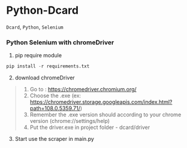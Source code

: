 # Python-Dcard
`Dcard`, `Python`, `Selenium`

### Python Selenium with chromeDriver

1. pip require module

```python
pip install -r requirements.txt
```

2. download chromeDriver

> 1. Go to : https://chromedriver.chromium.org/
> 2. Choose the .exe (ex: https://chromedriver.storage.googleapis.com/index.html?path=108.0.5359.71/)
> 3. Remember the .exe version should according to your chrome version (chrome://settings/help)
> 4. Put the driver.exe in project folder - dcard/driver

3. Start use the scraper in main.py
